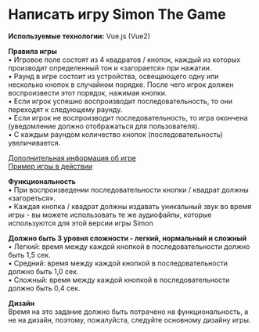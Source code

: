 # Написать игру Simon The Game

**Используемые технологии:**
Vue.js (Vue2)

**Правила игры**  
• Игровое поле состоят из 4 квадратов / кнопок, каждый из которых производит определенный тон и
«загорается» при нажатии.  
• Раунд в игре состоит из устройства, освещающего одну или несколько кнопок в случайном порядке. После чего игрок должен воспроизвести этот порядок, нажимая кнопки.  
• Если игрок успешно воспроизводит последовательность, то они переходят к следующему раунду.  
• Если игрок не воспроизводит последовательность, то игра окончена (уведомление должно
отображаться для пользователя).  
• С каждым раундом количество кнопок (последовательность) увеличивается.

[Дополнительная информация об игре](<https://en.wikipedia.org/wiki/Simon_(game)>)  
[Пример игры в действии](http://www.kellyking.me/projects/simon/)

**Функциональность**  
• При воспроизведении последовательности кнопки / квадрат должны «загореться».  
• Каждая кнопка / квадрат должны издавать уникальный звук во время игры - вы можете использовать те же аудиофайлы, которые используются для этой версии игры Simon

**Должно быть 3 уровня сложности - легкий, нормальный и сложный**  
• Легкий: время между каждой кнопкой в последовательности должно быть 1,5 сек.  
• Средний: время между каждой кнопкой в последовательности должно быть 1,0 сек.  
• Сложный: время между каждой кнопкой в последовательности должно быть 0,4 сек.

**Дизайн**  
Время на это задание должно быть потрачено на функциональность, а не на дизайн, поэтому, пожалуйста, следуйте основному дизайну игры.
